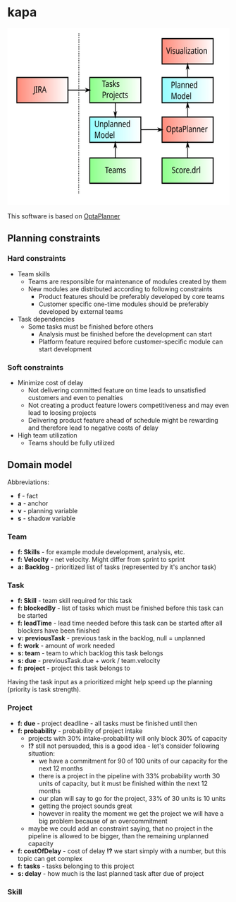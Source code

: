 # kapa

<img src="docs/flow-chart.svg" width="640" height="400">


This software is based on [OptaPlanner](https://www.optaplanner.org/)

## Planning constraints

### Hard constraints
* Team skills
    * Teams are responsible for maintenance of modules created by them
    * New modules are distributed according to following constraints
        * Product features should be preferably developed by core teams
        * Customer specific one-time modules should be preferably developed by external teams
* Task dependencies
    * Some tasks must be finished before others
        * Analysis must be finished before the development can start
        * Platform feature required before customer-specific module can start development
        
### Soft constraints

* Minimize cost of delay
    * Not delivering committed feature on time leads to unsatisfied customers and even to penalties
    * Not creating a product feature lowers competitiveness and may even lead to loosing projects
    * Delivering  product feature ahead of schedule might be rewarding and therefore lead to negative costs of delay
* High team utilization
    * Teams should be fully utilized

## Domain model

Abbreviations:
* **f** - fact
* **a** - anchor
* **v** - planning variable
* **s** - shadow variable

### Team

* **f: Skills** - for example module development, analysis, etc.
* **f: Velocity** - net velocity. Might differ from sprint to sprint
* **a: Backlog** - prioritized list of tasks (represented by it's anchor task)

### Task

* **f: Skill** - team skill required for this task
* **f: blockedBy** - list of tasks which must be finished before this task can be started
* **f: leadTime** - lead time needed before this task can be started after all blockers have been finished
* **v: previousTask** - previous task in the backlog, null = unplanned
* **f: work** - amount of work needed
* **s: team** - team to which backlog this task belongs
* **s: due** - previousTask.due + work / team.velocity
* **f: project** - project this task belongs to

Having the task input as a prioritized might help speed up the planning (priority is task strength).

### Project

* **f: due** - project deadline - all tasks must be finished until then
* **f: probability** - probability of project intake
    * projects with 30% intake-probability will only block 30% of capacity
    * **!?** still not persuaded, this is a good idea - let's consider following situation:
        * we have a commitment for 90 of 100 units of our capacity for the next 12 months
        * there is a project in the pipeline with 33% probability worth 30 units of capacity, but it must be finished within the next 12 months
        * our plan will say to go for the project, 33% of 30 units is 10 units
        * getting the project sounds great
        * however in reality the moment we get the project we will have a big problem because of an overcommitment
    * maybe we could add an constraint saying, that no project in the pipeline is allowed to be bigger, than the remaining unplanned capacity 
* **f: costOfDelay** - cost of delay **!?** we start simply with a number, but this topic can get complex
* **f: tasks** - tasks belonging to this project
* **s: delay** - how much is the last planned task after due of project

### Skill


